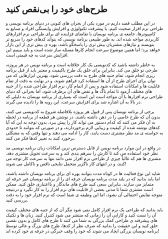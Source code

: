 # طرح‌های خود را بی‌نقص کنید

در این مطلب قصد داریم در مورد یکی از بحران های کنونی در دنیای برنامه نویسی و طراحی نرم افزار صحبت کنیم. با پیشرفت تکنولوژی و افزایش وابستگی افراد و صنایع به کامپیوترها، جامعه ی برنامه نویسان با تقاضای فزاینده ای برای طراحی نرم افزارهای کاربردی مواجه شده اند. به طور طبیعی برنامه نویسی که بتواند کدهای خود را سریع تر بنویسند و نیازهای مشتریان بیش تری را پاسخگو باشد، بهره ی بیش تری از این بازار خواهد برد؛ اما همین موضوع سرعت انجام کارها مسئله ساز شده است و باید ببینیم این افزایش سرعت به چه قیمتی است.

به خاطر داشته باشید که کدنویسی یک کار خلاقانه است و برنامه نویس در هر پروژه، طرحی نو خلق می کند. بنابراین برای خلق یک طرح باکیفیت و معتبر باید از قبل برنامه ریزی انجام شود، تمام جنبه های طرح به دقت بررسی شود، بهترین ابزارهایی که می توان برای اجرای طرح از آن ها استفاده کرد فراهم شوند، و در نهایت به دقت از تمام قابلیت ها و امکانات استفاده شود و پس از اتمام کار، نرم افزار طراحی شده را از جنبه های مختلف آزمود تا تمام باگ ها و نقص های آن برطرف شود. اما بحرانی که دنیای طراحی نرم افزارها با آن مواجه است این است که بسیاری از برنامه نویسان به دلیلی که در بالا به آن اشاره شد برای افزایش سرعت، این رویه ها را نادیده می گیرند.

برخی از برنامه نویسان پس از قبول هر پروژه بلافاصله شروع به کدنویسی می کنند، بدون آن که طرح خاصی را در ذهن داشته باشند. در نوشتن هر قطعه از برنامه در لحظه به آن فکر می کنند که کدام دستور می تواند کار را پیش ببرد. بدون توجه به این که آیا کدهای نوشته شده از کیفیت و زیبایی لازم برخوردارند، و در صورتی که بتوانند تا حدودی به خواسته ی مد نظر مشتری دست یابند، کار را ادامه می دهند و تنها وقتی که به مشکلی برخورد کنند به تغییر کدها فکر می کنند.

در واقع در این موارد برنامه نویس از قابل دسترس ترین امکانات زبان برنامه نویسی مد نظر خود استفاده می کند تا کارش را سرهم بندی کند و به سرعت تحویل مشتری دهد. مشتری ها هم که غالباً چیزی از طراحی نرم افزار نمی دانند تنها به سرعت کار توجه می کنند، و در انتهای کار ناگزیر متحمل نتایجی ناقص و ناکامل می شوند!

شاید این نوع فعالیت ها در کوتاه مدت بتوانند بهره ای برای برنامه نویسان داشته باشند، اما باید بدانید که در بلند مدت برنامه نویسان حرفه ای را از برنامه نویسان غیر حرفه ای متمایز می سازند. بنابراین سعی کنید طرح های ماندگار و بااعتباری خلق کنید. ممکن است مشتری شما تا مدتی بعضی از قابلیت های نرم افزار را به کار نگیرد و درنتیجه متوجه نقایص احتمالی آن نشود، اما این وظیفه ی شما است که نرم افزار خود را به دقت بررسی کنید.

باید بدانید که طراحی یک نرم افزار کامل نمی شود مگر آن که از جنبه های مختلف کیفیت آن را تست کنید و کارایی آن را زمانی که منتشر می شود کنترل کنید. زبان ها و تکنیک های پیشرفته ی طراحی کمک بزرگی به شما می کنند تا طرح های کامل و بدون نقصی خلق کنید و این حقیقت را بدانید که صرف نظر از کدها، طرح های بزرگ و عالی توسط برنامه نویسان بزرگی ایجاد می شوند که خود را وقف خبرگی در حرفه ی خود کرده اند!
